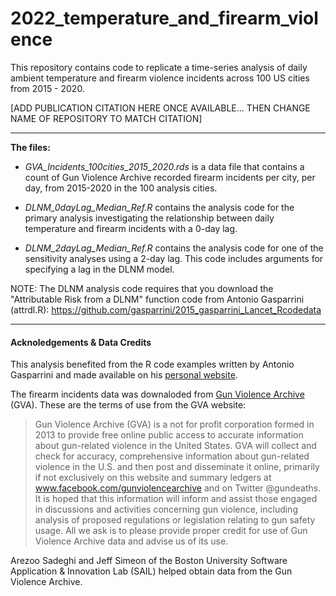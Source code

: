 # 2022_temperature_and_firearm_violence
This repository contains code to replicate a time-series analysis of daily ambient temperature and firearm violence incidents across 100 US cities from 2015 - 2020. 

[ADD PUBLICATION CITATION HERE ONCE AVAILABLE... THEN CHANGE NAME OF REPOSITORY TO MATCH CITATION]

--------------
**The files:** 

- *GVA_Incidents_100cities_2015_2020.rds* is a data file that contains a count of Gun Violence Archive recorded firearm incidents per city, per day, from 2015-2020 in the 100 analysis cities.  

- *DLNM_0dayLag_Median_Ref.R* contains the analysis code for the primary analysis investigating the relationship between daily temperature and firearm incidents with a 0-day lag. 

- *DLNM_2dayLag_Median_Ref.R* contains the analysis code for one of the sensitivity analyses using a 2-day lag. This code includes arguments for specifying a lag in the DLNM model.


NOTE: The DLNM analysis code requires that you download the "Attributable Risk from a DLNM" function code from Antonio Gasparrini (attrdl.R): https://github.com/gasparrini/2015_gasparrini_Lancet_Rcodedata


----------------
#### Acknoledgements & Data Credits
This analysis benefited from the R code examples written by Antonio Gasparrini and made available on his [personal website](http://www.ag-myresearch.com/).

The firearm incidents data was downaloded from [Gun Violence Archive](https://www.gunviolencearchive.org/) (GVA). These are the terms of use from the GVA website:
>Gun Violence Archive (GVA) is a not for profit corporation formed in 2013 to provide free online public access to accurate information about gun-related violence in the United States. GVA will collect and check for accuracy, comprehensive information about gun-related violence in the U.S. and then post and disseminate it online, primarily if not exclusively on this website and summary ledgers at www.facebook.com/gunviolencearchive and on Twitter @gundeaths. It is hoped that this information will inform and assist those engaged in discussions and activities concerning gun violence, including analysis of proposed regulations or legislation relating to gun safety usage. All we ask is to please provide proper credit for use of Gun Violence Archive data and advise us of its use.

Arezoo Sadeghi and Jeff Simeon of the Boston University Software Application & Innovation Lab (SAIL) helped obtain data from the Gun Violence Archive.


